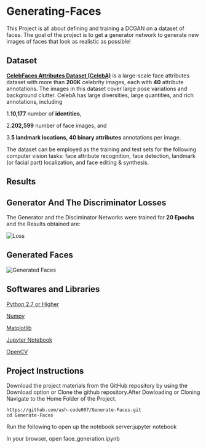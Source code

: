 # Generating-Faces
This Project is all about defining and training a DCGAN on a dataset of faces. The goal of the project is to get a generator network to generate new images of faces that look as realistic as possible!

<h2> Dataset </h2> 

<b>[CelebFaces Attributes Dataset (CelebA)](http://mmlab.ie.cuhk.edu.hk/projects/CelebA.html)</b> is a large-scale face attributes dataset with more than <b>200K</b> celebrity images, each with <b>40</b> attribute annotations. The images in this dataset cover large pose variations and background clutter. CelebA has large diversities, large quantities, and rich annotations, including

1.<b>10,177</b> number of <b>identities</b>,

2.<b>202,599</b> number of </b>face images</b>, and

3.<b>5 landmark locations, 40 binary attributes</b> annotations per image.

The dataset can be employed as the training and test sets for the following computer vision tasks: face attribute recognition, face detection, landmark (or facial part) localization, and face editing & synthesis.

<h2>Results</h2>

<h2>Generator And The Discriminator Losses</h2>

The Generator and the Disciminator Networks were trained for <b>20 Epochs</b> and the Results obtained are:

![Loss](https://github.com/ash-code007/Generating-Faces/tree/master/Results/Losses.png)

<h2> Generated Faces </h2>

![Generated Faces](https://github.com/ash-code007/Generating-Faces/tree/master/Results/Generated%20Images.png)

<h2>Softwares and Libraries</h2>

[Python 2.7 or Higher](https://www.python.org/downloads/)

[Numpy](https://pypi.org/project/numpy/)

[Matplotlib](https://pypi.org/project/matplotlib/)

[Jupyter Notebook](https://jupyter.org/install)

[OpenCV](https://opencv.org/)

<h2>Project Instructions</h2>

Download the project materials from the GitHub repository by using the Download  option or Clone the github repository.After Dowloading or Cloning Navigate to the Home Folder of the Project.

```
https://github.com/ash-code007/Generate-Faces.git
cd Generate-Faces
```
Run the following to open up the notebook server:jupyter notebook

In your browser, open face_generation.ipynb




